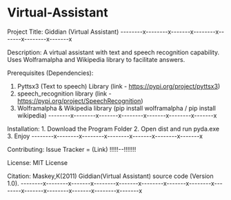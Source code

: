 # Virtual-Assistant

Project Title: Giddian (Virtual Assistant)
--------x--------x-------x--------x-------x--------x-------x

Description: A virtual assistant with text and speech recognition capability. Uses Wolframalpha and Wikipedia library to facilitate answers.

Prerequisites (Dependencies):
1. Pyttsx3 (Text to speech) Library
	(link - https://pypi.org/project/pyttsx3)
2. speech_recognition library
	(link - https://pypi.org/project/SpeechRecognition)
3. Wolframalpha & Wikipedia library
	(pip install wolframalpha / pip install wikipedia)
--------x--------x-------x--------x-------x--------x-------x

Installation:
	1. Download the Program Folder
	2. Open dist and run pyda.exe
	3. Enjoy
--------x--------x--------x--------x-------x--------x-------x

Contributing:
  Issue Tracker = (Link)    !!!!!--!!!!!!!

License: MIT License

Citation: Maskey,K(2011) Giddian(Virtual Assistant) source code (Version 1.0). 
--------x--------x-------x--------x-------x--------x-------x--------x--------x-------x--------x-------x--------x-------x

	
